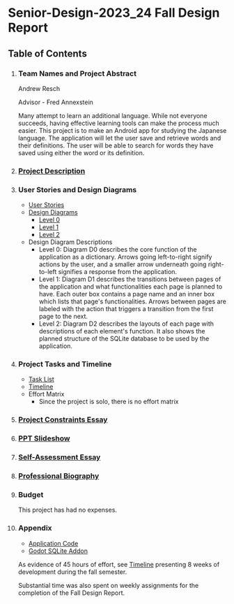 # Senior-Design-2023_24 Fall Design Report

## Table of Contents

1) ### Team Names and Project Abstract

    Andrew Resch

    Advisor - Fred Annexstein

    Many attempt to learn an additional language. While not everyone succeeds, having effective learning tools can make the process much easier. This project is to make an Android app for studying the Japanese language.
    The application will let the user save and retrieve words and their definitions. The user will be able to search for words they have saved using either the word or its definition.


2) ### [Project Description](ProjectDescription.md)

3) ### User Stories and Design Diagrams

    - [User Stories](User_Stories.md)
    - [Design Diagrams](Design_Diagrams)
        - [Level 0](Design_Diagrams/DesignD0.png)
        - [Level 1](Design_Diagrams/DesignD1.png)
        - [Level 2](Design_Diagrams/DesignD2.png)
    - Design Diagram Descriptions
        - Level 0: Diagram D0 describes the core function of the application as a dictionary. Arrows going left-to-right signify actions by the user, and a smaller arrow underneath going right-to-left signifies a response from the application.
        - Level 1: Diagram D1 describes the transitions between pages of the application and what functionalities each page is planned to have. Each outer box contains a page name and an inner box which lists that page's functionalities. Arrows between pages are labeled with the action that triggers a transition from the first page to the next.
        - Level 2: Diagram D2 describes the layouts of each page with descriptions of each element's function. It also shows the planned structure of the SQLite database to be used by the application.
     
4) ### Project Tasks and Timeline

    - [Task List](Tasklist.md)
    - [Timeline](Milestones_Timeline.pdf)
    - Effort Matrix
        - Since the project is solo, there is no effort matrix
      
5) ### [Project Constraints Essay](homework_essays/ProjectConstraints.pdf)

6) ### [PPT Slideshow](FallSlideDeck.pptx)

7) ### [Self-Assessment Essay](homework_essays/IndividualCapstoneAssessment_resch.pdf)

8) ### [Professional Biography](ProfessionalBiography_resch.md)

9) ### Budget

    This project has had no expenses.

10) ### Appendix
      - [Application Code](App)
      - [Godot SQLite Addon](https://github.com/2shady4u/godot-sqlite)

    As evidence of 45 hours of effort, see [Timeline](Milestones_Timeline.pdf) presenting 8 weeks of development during the fall semester.

    Substantial time was also spent on weekly assignments for the completion of the Fall Design Report.
